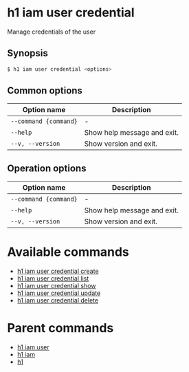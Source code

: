 
# h1 iam user credential

Manage credentials of the user

## Synopsis

```bash
$ h1 iam user credential <options>
```

## Common options

| Option name               | Description                 |
| ------------------------- | --------------------------- |
| ```--command {command}``` | -                           |
| ```--help```              | Show help message and exit. |
| ```--v, --version```      | Show version and exit.      |

## Operation options

| Option name               | Description                 |
| ------------------------- | --------------------------- |
| ```--command {command}``` | -                           |
| ```--help```              | Show help message and exit. |
| ```--v, --version```      | Show version and exit.      |

# Available commands

* [h1 iam user credential create](./create/README.md)
* [h1 iam user credential list](./list/README.md)
* [h1 iam user credential show](./show/README.md)
* [h1 iam user credential update](./update/README.md)
* [h1 iam user credential delete](./delete/README.md)

# Parent commands

* [h1 iam user](./../README.md)
* [h1 iam](./../../README.md)
* [h1](./../../../README.md)
